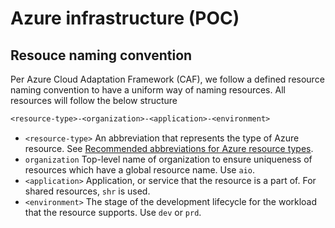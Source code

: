 # Azure infrastructure (POC)

## Resouce naming convention

Per Azure Cloud Adaptation Framework (CAF), we follow a defined resource naming convention to have a uniform way of naming resources. All resources will follow the below structure

```txt
<resource-type>-<organization>-<application>-<environment>
```

- `<resource-type>` An abbreviation that represents the type of Azure resource. See [Recommended abbreviations for Azure resource types](https://learn.microsoft.com/en-us/azure/cloud-adoption-framework/ready/azure-best-practices/resource-abbreviations).
- `organization` Top-level name of organization to ensure uniqueness of resources which have a global resource name. Use `aio`.
- `<application>` Application, or service that the resource is a part of. For shared resources, `shr` is used.
- `<environment>` The stage of the development lifecycle for the workload that the resource supports. Use `dev` or `prd`.
